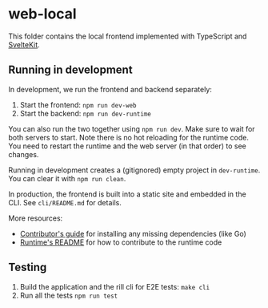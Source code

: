 # web-local

This folder contains the local frontend implemented with TypeScript and [SvelteKit](https://kit.svelte.dev). 

## Running in development

In development, we run the frontend and backend separately:

1. Start the frontend: `npm run dev-web`
2. Start the backend: `npm run dev-runtime`

You can also run the two together using `npm run dev`. Make sure to wait for both servers to start.
Note there is no hot reloading for the runtime code. You need to restart the runtime and the web server (in that order) to see changes.

Running in development creates a (gitignored) empty project in `dev-runtime`. You can clear it with `npm run clean`.

In production, the frontend is built into a static site and embedded in the CLI. See `cli/README.md` for details. 

More resources:
- [Contributor's guide](../CONTRIBUTING.md) for installing any missing dependencies (like Go)
- [Runtime's README](../runtime/README.md) for how to contribute to the runtime code

## Testing

1. Build the application and the rill cli for E2E tests: `make cli`
2. Run all the tests `npm run test`

